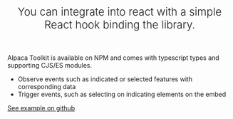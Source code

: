 <h2 style="font-weight:300; font-size:1.5rem; text-align: center;">
You can integrate into react with a simple React hook binding the library.
</h2>
<br/>

Alpaca Toolkit is available on NPM and comes with typescript types and supporting CJS/ES modules.

- Observe events such as indicated or selected features with corresponding data
- Trigger events, such as selecting on indicating elements on the embed

[See example on github](https://github.com/AlpacaTravel/toolkit-react-example)
